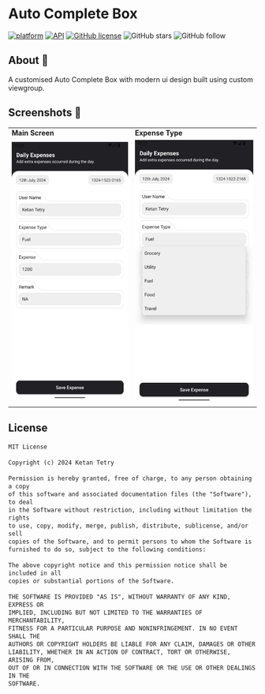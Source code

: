 # Auto Complete Box

[![platform](https://img.shields.io/badge/Platform-Android-blue.svg)](https://www.android.com)
[![API](https://img.shields.io/badge/API-24%2B-blue.svg?style=flat)](https://android-arsenal.com/api?level=24)
[![GitHub license](https://img.shields.io/badge/MIT-License-blue.svg)](LICENSE)
![GitHub stars](https://img.shields.io/github/stars/k10tetry/auto-complete-box)
![GitHub follow](https://img.shields.io/github/followers/k10tetry?label=Follow&style=social)

## About 📖
A customised Auto Complete Box with modern ui design built using custom viewgroup.

## Screenshots 📸

<table>
  <tr>
    <td><b>Main Screen</b></td>
    <td><b>Expense Type</b></td>
  </tr>
  <tr>
    <td>
      <img src="https://github.com/k10tetry/auto-complete-box/blob/master/art/screen_main.png" alt="Main Screen" width="360px"/>
    </td>
    <td>
      <img src="https://github.com/k10tetry/auto-complete-box/blob/master/art/screen_main_type.png" alt="Main Screen Expense Type" width="360px"/>
    </td>
  </tr>
</table>

## License
```
MIT License

Copyright (c) 2024 Ketan Tetry

Permission is hereby granted, free of charge, to any person obtaining a copy
of this software and associated documentation files (the "Software"), to deal
in the Software without restriction, including without limitation the rights
to use, copy, modify, merge, publish, distribute, sublicense, and/or sell
copies of the Software, and to permit persons to whom the Software is
furnished to do so, subject to the following conditions:

The above copyright notice and this permission notice shall be included in all
copies or substantial portions of the Software.

THE SOFTWARE IS PROVIDED "AS IS", WITHOUT WARRANTY OF ANY KIND, EXPRESS OR
IMPLIED, INCLUDING BUT NOT LIMITED TO THE WARRANTIES OF MERCHANTABILITY,
FITNESS FOR A PARTICULAR PURPOSE AND NONINFRINGEMENT. IN NO EVENT SHALL THE
AUTHORS OR COPYRIGHT HOLDERS BE LIABLE FOR ANY CLAIM, DAMAGES OR OTHER
LIABILITY, WHETHER IN AN ACTION OF CONTRACT, TORT OR OTHERWISE, ARISING FROM,
OUT OF OR IN CONNECTION WITH THE SOFTWARE OR THE USE OR OTHER DEALINGS IN THE
SOFTWARE.
```
